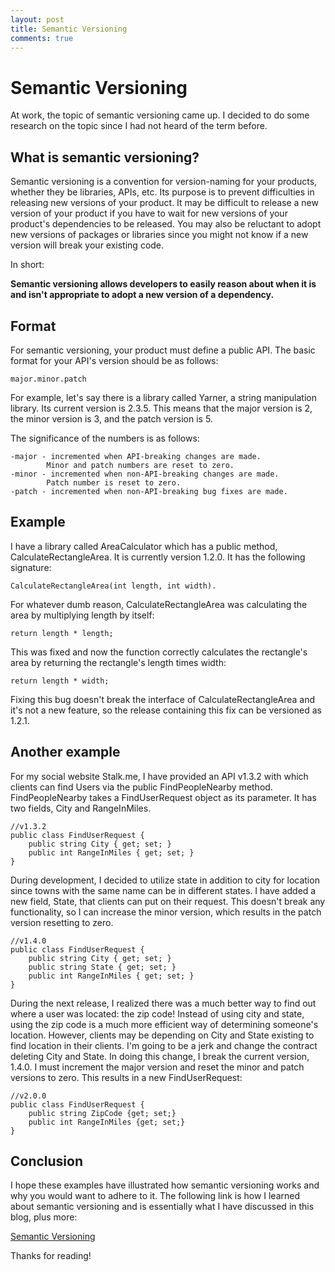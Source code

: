 ```yaml
---
layout: post
title: Semantic Versioning
comments: true
---
```


# Semantic Versioning

At work, the topic of semantic versioning came up. I decided to do some research on the topic since I had not heard of the term before. 

## What is semantic versioning?

Semantic versioning is a convention for version-naming for your products, whether they be libraries, APIs, etc. Its purpose is to prevent difficulties in releasing new versions of your product. It may be difficult to release a new version of your product if you have to wait for new versions of your product's dependencies to be released. You may also be reluctant to adopt new versions of packages or libraries since you might not know if a new version will break your existing code. 

In short:

**Semantic versioning allows developers to easily reason about when it is and isn't appropriate to adopt a new version of a dependency.**

## Format

For semantic versioning, your product must define a public API. The basic format for your API's version should be as follows:

	major.minor.patch

For example, let's say there is a library called Yarner, a string manipulation library. Its current version is 2.3.5. This means that the major version is 2, the minor version is 3, and the patch version is 5.

The significance of the numbers is as follows:  

	-major - incremented when API-breaking changes are made.
			Minor and patch numbers are reset to zero.
	-minor - incremented when non-API-breaking changes are made.
			Patch number is reset to zero.
	-patch - incremented when non-API-breaking bug fixes are made.

## Example

I have a library called AreaCalculator which has a public method, CalculateRectangleArea. It is currently version 1.2.0. It has the following signature: 

	CalculateRectangleArea(int length, int width).  

For whatever dumb reason, CalculateRectangleArea was calculating the area by multiplying length by itself:

	return length * length;
 
This was fixed and now the function correctly calculates the rectangle's area by returning the rectangle's length times width:
	
	return length * width;

Fixing this bug doesn't break the interface of CalculateRectangleArea and it's not a new feature, so the release containing this fix can be versioned as 1.2.1.

## Another example

For my social website Stalk.me, I have provided an API v1.3.2 with which clients can find Users via the public FindPeopleNearby method. FindPeopleNearby takes a FindUserRequest object as its parameter. It has two fields, City and RangeInMiles.

	//v1.3.2
	public class FindUserRequest {
		public string City { get; set; }
		public int RangeInMiles { get; set; }
	}

During development, I decided to utilize state in addition to city for location since towns with the same name can be in different states. I have added a new field, State, that clients can put on their request. This doesn't break any functionality, so I can increase the minor version, which results in the patch version resetting to zero.

	//v1.4.0
	public class FindUserRequest {
		public string City { get; set; }
		public string State { get; set; }
		public int RangeInMiles { get; set; }
	}

During the next release, I realized there was a much better way to find out where a user was located: the zip code! Instead of using city and state, using the zip code is a much more efficient way of determining someone's location. However, clients may be depending on City and State existing to find location in their clients. I'm going to be a jerk and change the contract deleting City and State. In doing this change, I break the current version, 1.4.0. I must increment the major version and reset the minor and patch versions to zero. This results in a new FindUserRequest:  

	//v2.0.0
	public class FindUserRequest {
		public string ZipCode {get; set;}
		public int RangeInMiles {get; set;}
	}

## Conclusion

I hope these examples have illustrated how semantic versioning works and why you would want to adhere to it. The following link is how I learned about semantic versioning and is essentially what I have discussed in this blog, plus more:

[Semantic Versioning](http://semver.org)

Thanks for reading!
